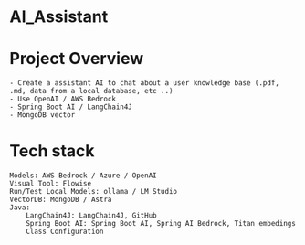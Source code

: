 # AI_Assistant
# Project Overview

    - Create a assistant AI to chat about a user knowledge base (.pdf, .md, data from a local database, etc ..)
    - Use OpenAI / AWS Bedrock
    - Spring Boot AI / LangChain4J
    - MongoDB vector
    
# Tech stack

    Models: AWS Bedrock / Azure / OpenAI
    Visual Tool: Flowise
    Run/Test Local Models: ollama / LM Studio
    VectorDB: MongoDB / Astra
    Java:
        LangChain4J: LangChain4J, GitHub
        Spring Boot AI: Spring Boot AI, Spring AI Bedrock, Titan embedings
        Class Configuration
